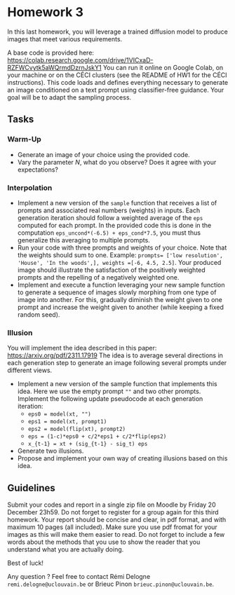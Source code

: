 # Homework 3

In this last homework, you will leverage a trained diffusion model to produce images that meet various requirements.

A base code is provided here: https://colab.research.google.com/drive/1VICxaD-RZFWCvytk5aWQrmdDzrnJskY1
You can run it online on Google Colab, on your machine or on the CÉCI clusters (see the README of HW1 for the CÉCI instructions). This code loads and defines everything necessary to generate an image conditioned on a text prompt using classifier-free guidance. Your goal will be to adapt the sampling process. 

## Tasks
### Warm-Up
 * Generate an image of your choice using the provided code.
 * Vary the parameter $N$, what do you observe? Does it agree with your expectations?

### Interpolation
 * Implement a new version of the `sample` function that receives a list of prompts and associated real numbers (weights) in inputs. Each generation iteration should follow a weighted average of the `eps` computed for each prompt. In the provided code this is done in the computation `eps_uncond*(-6.5) + eps_cond*7.5`, you must thus generalize this averaging to multiple prompts.
 * Run your code with three prompts and weights of your choice. Note that the weights should sum to one. Example: `prompts= ['low resolution', 'House', 'In the woods',], weights =[-6, 4.5, 2.5]`. Your produced image should illustrate the satisfaction of the positively weighted prompts and the repelling of a negatively weighted one.
 * Implement and execute a function leveraging your new sample function to generate a sequence of images slowly morphing from one type of image into another. For this, gradually diminish the weight given to one prompt and increase the weight given to another (while keeping a fixed random seed).

### Illusion
You will implement the idea described in this paper: https://arxiv.org/pdf/2311.17919
The idea is to average several directions in each generation step to generate an image following several prompts under different views.
  * Implement a new version of the sample function that implements this idea. Here we use the empty prompt `""` and two other prompts. Implement the following update pseudocode at each generation iteration:
    - `eps0 = model(xt, "")`
    - `eps1 = model(xt, prompt1)`
    - `eps2 = model(flip(xt), prompt2)`
    - `eps = (1-c)*eps0 + c/2*eps1 + c/2*flip(eps2)`
    - `x_{t-1} = xt + (sig_{t-1} - sig_t) eps`
  * Generate two illusions.
  * Propose and implement your own way of creating illusions based on this idea.

## Guidelines
Submit your codes and report in a single zip file on Moodle by Friday 20 December 23h59. Do not forget to register for a group again for this third homework.
Your report should be concise and clear, in pdf format, and with maximum 10 pages (all included). Make sure you use pdf fromat for your images as this will make them easier to read. Do not forget to include a few words about the methods that you use to show the reader that you understand what you are actually doing.

Best of luck!

Any question ? Feel free to contact Rémi Delogne `remi.delogne@uclouvain.be` or Brieuc Pinon `brieuc.pinon@uclouvain.be`.
